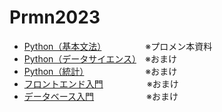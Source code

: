 # Prmn2023

- [Python（基本文法）](https://kiryu-3.github.io/Prmn2023/python-basic/index.html#0)　　　　　※プロメン本資料
- [Python（データサイエンス）](https://kiryu-3.github.io/Prmn2023/python-ds/index.html#0)　※おまけ
- [Python（統計）](https://kiryu-3.github.io/Prmn2023/python-stat/index.html#0)　　　　　　　※おまけ
- [フロントエンド入門](https://kiryu-3.github.io/Prmn2023/frontend-prmn/index.html#0)　　　　　※おまけ
- [データベース入門](https://kiryu-3.github.io/Prmn2023/sql-prmn/index.html#0)　　　　　　※おまけ
